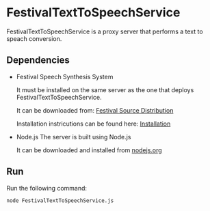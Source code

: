 FestivalTextToSpeechService
==============

FestivalTextToSpeechService is a proxy server that performs a text to speach
conversion.

Dependencies
------------

* Festival Speech Synthesis System

    It must be installed on the same server as the one that deploys
    FestivalTextToSpeechService.

    It can be downloaded from: [Festival Source Distribution](http://www.cstr.ed.ac.uk/projects/festival/download.html)

    Installation instricutions can be found here: [Installation](http://festvox.org/docs/manual-1.4.3/festival_6.html#SEC12)

* Node.js
    The server is built using Node.js

    It can be downloaded and installed from [nodejs.org](http://nodejs.org/)

Run
---

Run the following command:

    node FestivalTextToSpeechService.js